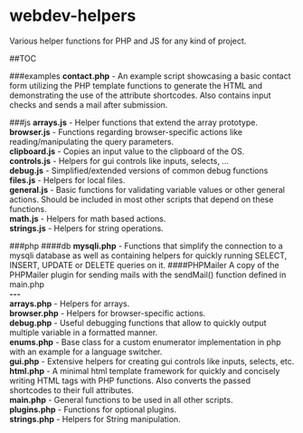 # webdev-helpers
Various helper functions for PHP and JS for any kind of project.

##TOC

###examples
**contact.php** - An example script showcasing a basic contact form utilizing the PHP template functions to generate the HTML and demonstrating the use of the attribute shortcodes. Also contains input checks and sends a mail after 
submission.

###js
**arrays.js** - Helper functions that extend the array prototype.\
**browser.js** - Functions regarding browser-specific actions like reading/manipulating the query parameters.\
**clipboard.js** - Copies an input value to the clipboard of the OS.\
**controls.js** - Helpers for gui controls like inputs, selects, ...\
**debug.js** - Simplified/extended versions of common debug functions\
**files.js** - Helpers for local files.\
**general.js** - Basic functions for validating variable values or other general actions. Should be included in most other scripts that depend on these functions.\
**math.js** - Helpers for math based actions.\
**strings.js** - Helpers for string operations.

###php
####db
**mysqli.php** - Functions that simplify the connection to a mysqli database as well as containing helpers for 
quickly running SELECT, INSERT, UPDATE or DELETE queries on it.
####PHPMailer
A copy of the PHPMailer plugin for sending mails with the sendMail() function defined in main.php\
__---__\
**arrays.php** - Helpers for arrays.\
**browser.php** - Helpers for browser-specific actions.\
**debug.php** - Useful debugging functions that allow to quickly output multiple variable in a formatted manner.\
**enums.php** - Base class for a custom enumerator implementation in php with an example for a language switcher.\
**gui.php** - Extensive helpers for creating gui controls like inputs, selects, etc.\
**html.php** - A minimal html template framework for quickly and concisely writing HTML tags with PHP functions. Also converts the passed shortcodes to their full attributes.\
**main.php** - General functions to be used in all other scripts.\
**plugins.php** - Functions for optional plugins.\
**strings.php** - Helpers for String manipulation.